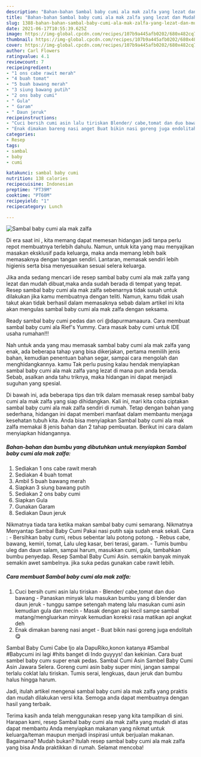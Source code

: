 ```yaml
---
description: "Bahan-bahan Sambal baby cumi ala mak zalfa yang lezat dan Mudah Dibuat"
title: "Bahan-bahan Sambal baby cumi ala mak zalfa yang lezat dan Mudah Dibuat"
slug: 1388-bahan-bahan-sambal-baby-cumi-ala-mak-zalfa-yang-lezat-dan-mudah-dibuat
date: 2021-06-17T10:55:39.625Z
image: https://img-global.cpcdn.com/recipes/107b9a445afb0202/680x482cq70/sambal-baby-cumi-ala-mak-zalfa-foto-resep-utama.jpg
thumbnail: https://img-global.cpcdn.com/recipes/107b9a445afb0202/680x482cq70/sambal-baby-cumi-ala-mak-zalfa-foto-resep-utama.jpg
cover: https://img-global.cpcdn.com/recipes/107b9a445afb0202/680x482cq70/sambal-baby-cumi-ala-mak-zalfa-foto-resep-utama.jpg
author: Carl Flowers
ratingvalue: 4.1
reviewcount: 7
recipeingredient:
- "1 ons cabe rawit merah"
- "4 buah tomat"
- "5 buah bawang merah"
- "3 siung bawang putih"
- "2 ons baby cumi"
- " Gula"
- " Garam"
- " Daun jeruk"
recipeinstructions:
- "Cuci bersih cumi asin lalu tiriskan Blender/ cabe,tomat dan duo bawang  Panaskan minyak lalu masukan bumbu yang di blender dan daun jeruk  tunggu sampe setengah mateng lalu masukan cumi asin kemudian gula dan mecin Masak dengan api kecil sampe sambal matang/mengluarkan minyak kemudian koreksi rasa matikan api angkat deh"
- "Enak dimakan bareng nasi anget Buat bikin nasi goreng juga endolitah😋"
categories:
- Resep
tags:
- sambal
- baby
- cumi

katakunci: sambal baby cumi 
nutrition: 138 calories
recipecuisine: Indonesian
preptime: "PT39M"
cooktime: "PT60M"
recipeyield: "1"
recipecategory: Lunch

---
```



![Sambal baby cumi ala mak zalfa](https://img-global.cpcdn.com/recipes/107b9a445afb0202/680x482cq70/sambal-baby-cumi-ala-mak-zalfa-foto-resep-utama.jpg)

Di era  saat ini , kita memang dapat memesan hidangan jadi tanpa perlu repot membuatnya terlebih dahulu. Namun, untuk kita yang mau menyajikan masakan eksklusif pada keluarga, maka anda memang lebih baik memasaknya dengan tangan sendiri. Lantaran, memasak sendiri lebih higienis serta bisa menyesuaikan sesuai selera keluarga.

Jika anda sedang mencari ide resep sambal baby cumi ala mak zalfa yang lezat dan mudah dibuat,maka anda sudah berada di tempat yang tepat. Resep sambal baby cumi ala mak zalfa  sebenarnya tidak susah untuk dilakukan jika kamu membuatnya dengan teliti. Namun, kamu tidak usah takut akan tidak berhasil dalam memasaknya 
sebab dalam artikel ini kita akan mengulas sambal baby cumi ala mak zalfa dengan seksama.  

Ready sambal baby cumi pedas dan ori @dapurmamaaura. Cara membuat sambal baby cumi ala Rief&#39;s Yummy. Cara masak baby cumi untuk IDE usaha rumahan!!!

Nah untuk anda yang mau memasak sambal baby cumi ala mak zalfa yang enak, ada beberapa tahap yang bisa dikerjakan, pertama memilih jenis bahan, kemudian penentuan bahan segar, sampai cara mengolah dan menghidangkannya. kamu Tak perlu pusing kalau hendak menyiapkan sambal baby cumi ala mak zalfa yang lezat di mana pun anda berada. Sebab, asalkan anda  tahu triknya, maka hidangan ini dapat menjadi suguhan yang spesial.

Di bawah ini, ada beberapa tips dan trik dalam memasak resep sambal baby cumi ala mak zalfa yang siap dihidangkan. Kali ini, mari kita coba ciptakan sambal baby cumi ala mak zalfa sendiri di rumah. Tetap dengan bahan yang sederhana, hidangan ini dapat memberi manfaat dalam membantu menjaga kesehatan tubuh kita. Anda bisa menyiapkan Sambal baby cumi ala mak zalfa memakai 8 jenis bahan dan 2 tahap pembuatan. Berikut ini cara dalam menyiapkan hidangannya.

<!--inarticleads1-->

##### Bahan-bahan dan bumbu yang dibutuhkan untuk menyiapkan Sambal baby cumi ala mak zalfa:

1. Sediakan 1 ons cabe rawit merah
1. Sediakan 4 buah tomat
1. Ambil 5 buah bawang merah
1. Siapkan 3 siung bawang putih
1. Sediakan 2 ons baby cumi
1. Siapkan  Gula
1. Gunakan  Garam
1. Sediakan  Daun jeruk


Nikmatnya tiada tara ketika makan sambal baby cumi semarang. Nikmatnya Menyantap Sambal Baby Cumi Pakai nasi putih saja sudah enak sekali. Cara : - Bersihkan baby cumi, rebus sebentar lalu potong potong. - Rebus cabe, bawang, kemiri, tomat, Lalu uleg kasar, beri terasi, garam. - Tumis bumbu uleg dan daun salam, sampai harum, masukkan cumi, gula, tambahkan bumbu penyedap. Resep Sambal Baby Cumi Asin. semakin banyak minyak semakin awet sambelnya. jika suka pedas gunakan cabe rawit lebih. 

<!--inarticleads2-->

##### Cara membuat Sambal baby cumi ala mak zalfa:

1. Cuci bersih cumi asin lalu tiriskan - Blender/ cabe,tomat dan duo bawang  - Panaskan minyak lalu masukan bumbu yang di blender dan daun jeruk  - tunggu sampe setengah mateng lalu masukan cumi asin kemudian gula dan mecin - Masak dengan api kecil sampe sambal matang/mengluarkan minyak kemudian koreksi rasa matikan api angkat deh
1. Enak dimakan bareng nasi anget - Buat bikin nasi goreng juga endolitah😋


Sambal Baby Cumi Cabe Ijo ala DapuRiko,konon katanya #Sambal #Babycumi ini lagi #hits banget di Indo guyyys! dan kekinian. Cara buat sambel baby cumı super enak pedas. Sambal Cumi Asin Sambel Baby Cumi Asin Jawara Selera. Goreng cumi asin baby super mini, jangan sampai terlalu coklat lalu tiriskan. Tumis serai, lengkuas, daun jeruk dan bumbu halus hingga harum. 

Jadi, itulah artikel mengenai  sambal baby cumi ala mak zalfa  yang praktis dan mudah dilakukan versi kita. Semoga anda dapat membuatnya dengan hasil yang terbaik. 

Terima kasih anda telah menggunakan resep yang kita tampilkan di sini. Harapan kami, resep  Sambal baby cumi ala mak zalfa yang mudah di atas dapat membantu Anda menyiapkan makanan yang nikmat untuk keluarga/teman maupun menjadi inspirasi untuk berjualan makanan. Bagaimana? Mudah bukan? Itulah resep sambal baby cumi ala mak zalfa yang bisa Anda praktikkan di rumah. Selamat mencoba!

